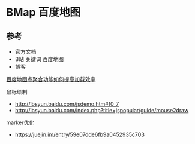 # BMap 百度地图

## 参考

- 官方文档
- B站 关键词 百度地图
- 博客

[百度地图点聚合功能如何提高加载效率](https://www.zhihu.com/question/24023333)

鼠标绘制

- http://lbsyun.baidu.com/jsdemo.htm#f0_7
- http://lbsyun.baidu.com/index.php?title=jspopular/guide/mouse2draw

marker优化

- <https://juejin.im/entry/59e07dde6fb9a0452935c703>

